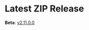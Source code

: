 # Latest ZIP Release
**Beta**: [v2.11.0.0](https://github.com/phw198/OutlookGoogleCalendarSync/releases/latest)
